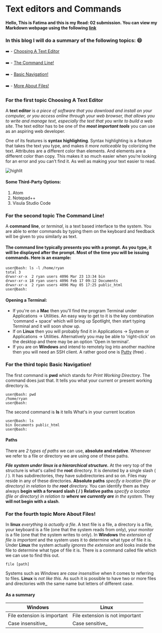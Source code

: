# Text editors and Commands

#### Hello, This is Fatima and this is my Read: 02 submission. You can view my Markdown webpage using the following [link](https://fati-ma.github.io/reading-notes)

### In this blog I will do a summary of the following topics: :smile:
:arrow_right: - [Choosing A Text Editor](https://codefellows.github.io/code-102-guide/curriculum/class-02/Choosing-A-Text-Editor--The-Older-Coder.pdf)

:arrow_right: - [The Command Line!](https://ryanstutorials.net/linuxtutorial/commandline.php)

:arrow_right: - [Basic Navigation!](https://ryanstutorials.net/linuxtutorial/navigation.php)

:arrow_right: - [More About Files!](https://ryanstutorials.net/linuxtutorial/aboutfiles.php)


### For the first topic **Choosing A Text Editor**

A **text editor** is _a piece of software that you download and install on
your computer, or you access online through your web browser, that
allows you to write and manage text, especially the text that you write
to build a web site_. The text editor has to be one of the ***most
important tools*** you can use as an aspiring web developer.

One of its features is **syntax
highlighting**. Syntax highlighting is a feature that takes the text you
type, and makes it _more noticeable_ by colorizing the text. Attributes
are a different color than elements. And elements are a different color
than copy. This makes it so much easier when you’re looking for an
error and you can’t find it. As well as making your text easier to read.

![highlit](https://codehighlight.com/img/javascript-with-syntax-highlighting.png)

#### Some Third-Party Options: 

1. Atom
2. Notepad++
3. Visula Studio Code

### For the second topic **The Command Line!**

A **command line**, or _terminal_, is a text based interface to the system. You are able to enter commands by typing them on the keyboard and feedback will be given to you similarly as text.

#### The command line typically presents you with a prompt. As you type, it will be displayed after the prompt. Most of the time you will be issuing commands. Here is an example:

``` 
user@bash: ls -l /home/ryan
total 3
drwxr-xr-x  2 ryan users 4096 Mar 23 13:34 bin
drwxr-xr-x 18 ryan users 4096 Feb 17 09:12 Documents
drwxr-xr-x  2 ryan users 4096 May 05 17:25 public_html
user@bash:
```

#### Opening a Terminal:

- If you're on a **Mac** then you'll find the program Terminal under Applications -> Utilities. An easy way to get to it is the key combination 'command + space' which will bring up Spotlight, then start typing Terminal and it will soon show up.
- If on **Linux** then you will probably find it in Applications -> System or Applications -> Utilities. Alternatively you may be able to 'right-click' on the desktop and there may be an option 'Open in terminal'.
- If you are on **Windows** and intend to remotely log into another machine then you will need an SSH client. A rather good one is [Putty](https://www.chiark.greenend.org.uk/~sgtatham/putty/latest.html) (free) .



### For the third topic **Basic Navigation!**

The first command is **pwd** which stands for *Print Working Directory*. 
The command does just that. It tells you what your current or present working directory is.

```
user@bash: pwd
/home/ryan
user@bash:
```

The second command is **ls** it tells What's in your current location

```
user@bash: ls
bin Documents public_html
user@bash:
```
#### Paths

There are *2 types of paths* we can use, **absolute and relative**. Whenever we refer to a file or directory we are using one of these paths. 

***File system under linux is a hierarchical structure.*** At the very top of the structure is what's called the **root** directory. It is denoted by a single slash ( / ). 
It has subdirectories, they have subdirectories and so on. Files may reside in any of these directories.
**Absolute paths** _specify a location (file or directory) in relation to the **root** directory._ You can identify them as they always **begin with a forward slash ( / )**
**Relative paths** _specify a location (file or directory) in relation to **where we currently are** in the system._ They **will not begin with a slash**.

### For the fourth topic **More About Files!**

In **linux**  *everything is actually a file*. 
A text file is a file, a directory is a file, your keyboard is a file (one that the system reads from only), your monitor is a file (one that the system writes to only).
In **Windows** the _extension of file is important_ and the system uses it to determine what type of file it is. 
Under **Linux** the system actually _ignores the extension_ and looks inside the file to determine what type of file it is. 
There is a command called file which we can use to find this out.

```
file [path]
```

Systems such as *Windows* are _case insensitive_ when it comes to referring to files. 
**Linux** is _not like this_. As such it is possible to have two or more files and directories with the same name but letters of different case.

#### As a summary
| Windows      | Linux |
| ----------- | ----------- |
| File extension is important      | File extension is not important       |
| Case insensitive_   | Case sensitive_        |

